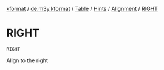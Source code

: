 [kformat](../../../../index.md) / [de.m3y.kformat](../../../index.md) / [Table](../../index.md) / [Hints](../index.md) / [Alignment](index.md) / [RIGHT](./-r-i-g-h-t.md)

# RIGHT

`RIGHT`

Align to the right

